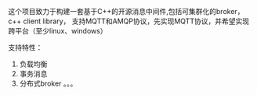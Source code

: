 这个项目致力于构建一套基于C++的开源消息中间件,包括可集群化的broker，c++ client library， 支持MQTT和AMQP协议，先实现MQTT协议，并希望实现跨平台（至少linux、windows）

支持特性：
1. 负载均衡
2. 事务消息
3. 分布式broker
。。。